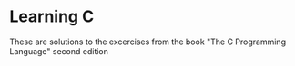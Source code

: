 # Learning C
These are solutions to the excercises from the book
"The C Programming Language" second edition

